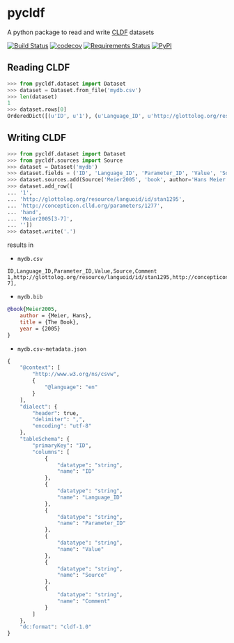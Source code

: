 pycldf
======

A python package to read and write [CLDF](http://cldf.clld.org) datasets

[![Build Status](https://travis-ci.org/glottobank/pycldf.svg?branch=master)](https://travis-ci.org/glottobank/pycldf)
[![codecov](https://codecov.io/gh/glottobank/pycldf/branch/master/graph/badge.svg)](https://codecov.io/gh/glottobank/pycldf)
[![Requirements Status](https://requires.io/github/glottobank/pycldf/requirements.svg?branch=master)](https://requires.io/github/glottobank/pycldf/requirements/?branch=master)
[![PyPI](https://img.shields.io/pypi/v/pycldf.svg)](https://pypi.python.org/pypi/pycldf)


Reading CLDF
------------

```python
>>> from pycldf.dataset import Dataset
>>> dataset = Dataset.from_file('mydb.csv')
>>> len(dataset)
1
>>> dataset.rows[0]
OrderedDict([(u'ID', u'1'), (u'Language_ID', u'http://glottolog.org/resource/languoid/id/stan1295'), (u'Parameter_ID', u'http://concepticon.clld.org/parameters/1277'), (u'Value', u'hand'), (u'Source', u'Meier2005[3-7]'), (u'Comment', u'')])
```


Writing CLDF
------------

```python
>>> from pycldf.dataset import Dataset
>>> from pycldf.sources import Source
>>> dataset = Dataset('mydb')
>>> dataset.fields = ('ID', 'Language_ID', 'Parameter_ID', 'Value', 'Source', 'Comment')
>>> dataset.sources.add(Source('Meier2005', 'book', author='Hans Meier', year='2005', title='The Book'))
>>> dataset.add_row([
... '1', 
... 'http://glottolog.org/resource/languoid/id/stan1295', 
... 'http://concepticon.clld.org/parameters/1277', 
... 'hand', 
... 'Meier2005[3-7]', 
... ''])
>>> dataset.write('.')
```

results in 

- `mydb.csv`
```
ID,Language_ID,Parameter_ID,Value,Source,Comment
1,http://glottolog.org/resource/languoid/id/stan1295,http://concepticon.clld.org/parameters/1277,hand,Meier2005[3-7],
```
- `mydb.bib`
```bibtex
@book{Meier2005,
    author = {Meier, Hans},
    title = {The Book},
    year = {2005}
}
```
- `mydb.csv-metadata.json`
```python
{
    "@context": [
        "http://www.w3.org/ns/csvw",
        {
            "@language": "en"
        }
    ],
    "dialect": {
        "header": true,
        "delimiter": ",",
        "encoding": "utf-8"
    },
    "tableSchema": {
        "primaryKey": "ID",
        "columns": [
            {
                "datatype": "string",
                "name": "ID"
            },
            {
                "datatype": "string",
                "name": "Language_ID"
            },
            {
                "datatype": "string",
                "name": "Parameter_ID"
            },
            {
                "datatype": "string",
                "name": "Value"
            },
            {
                "datatype": "string",
                "name": "Source"
            },
            {
                "datatype": "string",
                "name": "Comment"
            }
        ]
    },
    "dc:format": "cldf-1.0"
}
```
